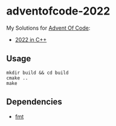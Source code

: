 # adventofcode-2022

My Solutions for [Advent Of Code](https://adventofcode.com/):

- [2022 in C++](https://github.com/vksir/adventofcode-2022)

## Usage

```shell
mkdir build && cd build
cmake ..
make
```

## Dependencies

- [fmt](https://github.com/fmtlib/fmt.git)
